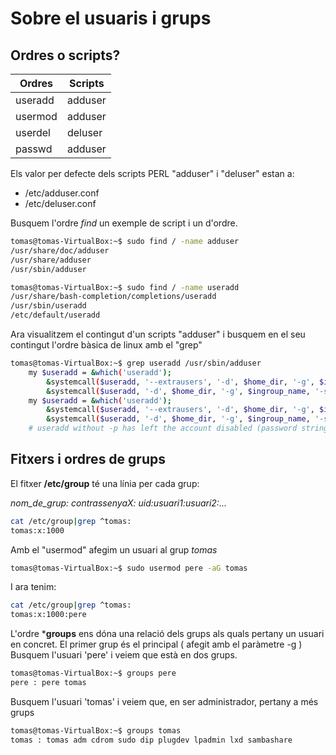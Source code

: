 # Sobre el usuaris i grups
## Ordres o scripts?

|Ordres|Scripts|
|--|--|
|useradd|adduser|
|usermod|adduser|
|userdel|deluser|
|passwd|adduser|

Els valor per defecte dels scripts PERL "adduser" i "deluser" estan a:
* /etc/adduser.conf
* /etc/deluser.conf

Busquem l'ordre *find* un exemple de script i un d'ordre.

```bash
tomas@tomas-VirtualBox:~$ sudo find / -name adduser
/usr/share/doc/adduser
/usr/share/adduser
/usr/sbin/adduser
```

```bash
tomas@tomas-VirtualBox:~$ sudo find / -name useradd
/usr/share/bash-completion/completions/useradd
/usr/sbin/useradd
/etc/default/useradd
```
Ara visualitzem el contingut d'un scripts "adduser" i busquem en el seu contingut l'ordre bàsica de linux amb el "grep"
```bash
tomas@tomas-VirtualBox:~$ grep useradd /usr/sbin/adduser
    my $useradd = &which('useradd');
        &systemcall($useradd, '--extrausers', '-d', $home_dir, '-g', $ingroup_name, '-s',
        &systemcall($useradd, '-d', $home_dir, '-g', $ingroup_name, '-s',
    my $useradd = &which('useradd');
        &systemcall($useradd, '--extrausers', '-d', $home_dir, '-g', $ingroup_name, '-s',
        &systemcall($useradd, '-d', $home_dir, '-g', $ingroup_name, '-s',
    # useradd without -p has left the account disabled (password string is '!')
```

## Fitxers i ordres de grups
El fitxer **/etc/group** té una línia per cada grup:

*nom_de_grup: contrassenyaX: uid:usuari1:usuari2:...*
```bash
cat /etc/group|grep ^tomas:
tomas:x:1000
```
Amb el "usermod" afegim un usuari al grup *tomas*
```bash
tomas@tomas-VirtualBox:~$ sudo usermod pere -aG tomas
```
I ara tenim:
```bash
cat /etc/group|grep ^tomas:
tomas:x:1000:pere
```
L'ordre ***groups** ens dóna una relació dels grups als quals pertany un usuari en concret. El primer grup és el principal ( afegit amb el paràmetre -g ) 
Busquem l'usuari 'pere' i veiem que està en dos grups. 
```bash
tomas@tomas-VirtualBox:~$ groups pere
pere : pere tomas
```
Busquem l'usuari 'tomas' i veiem que, en ser administrador, pertany a més grups
```bash
tomas@tomas-VirtualBox:~$ groups tomas
tomas : tomas adm cdrom sudo dip plugdev lpadmin lxd sambashare
```
